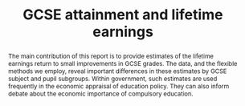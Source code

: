 ---
layout: publication
title: GCSE attainment and lifetime earnings
authors: Louis Hodge, Allan Little, and Matthew Weldon
year: 2021
institution: Department for Education
address: London, UK
type: Research Report
number: RR1131
url: https://assets.publishing.service.gov.uk/media/60c36f0cd3bf7f4bd11a2326/GCSE_Attainment_and_Lifetime_Earnings_PDF3A.pdf
abstract: The main contribution of this report is to provide estimates of the lifetime earnings return to small improvements in GCSE grades. The data, and the flexible methods we employ, reveal important differences in these estimates by GCSE subject and pupil subgroups. Within government, such estimates are used frequently in the economic appraisal of education policy. They can also inform debate about the economic importance of compulsory education.
isbn: 978-1-83870-264-9
---